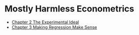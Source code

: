 # Mostly Harmless Econometrics

* [Chapter 2 The Experimental Ideal](Economics/MostlyHarmlessEconometrics/chapter02.md)
* [Chapter 3 Making Regression Make Sense](Economics/MostlyHarmlessEconometrics/chapter03.md)
